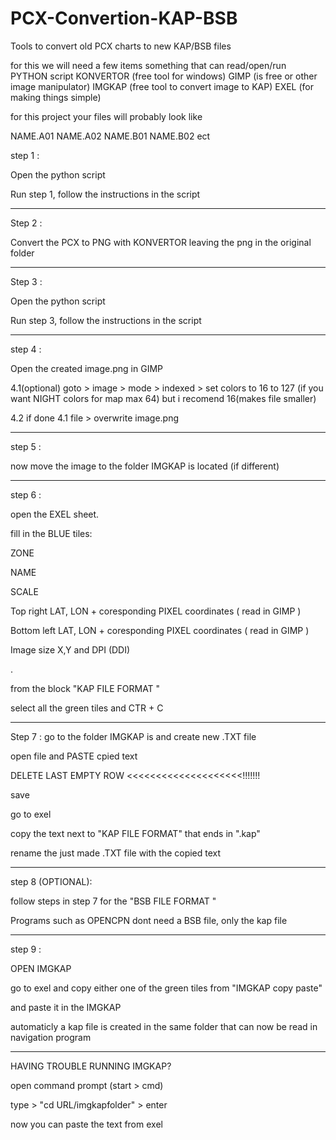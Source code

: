 # PCX-Convertion-KAP-BSB
Tools to convert old PCX charts to new KAP/BSB files


for this we will need a few items 
something that can read/open/run PYTHON script 
KONVERTOR (free tool for windows)
GIMP (is free or other image manipulator)
IMGKAP (free tool to convert image to KAP)
EXEL (for making things simple)

for this project your files will probably look like

NAME.A01
NAME.A02
NAME.B01
NAME.B02
ect 

step 1 :


Open the python script 

Run step 1, follow the instructions in the script

___

Step 2 : 


Convert the PCX to PNG with KONVERTOR leaving the png in the original folder

___

Step 3 :

Open the python script 

Run step 3, follow the instructions in the script

___

step 4 :

Open the created image.png in GIMP

4.1(optional) goto > image > mode > indexed > set colors to 16 to 127 (if you want NIGHT colors for map max 64) but i recomend 16(makes file smaller)

4.2 if done 4.1 file > overwrite image.png

___

step 5 :

now move the image to the folder IMGKAP is located (if different)

___

step 6 :

open the EXEL sheet. 

fill in the BLUE tiles: 

ZONE

NAME

SCALE

Top right LAT, LON + coresponding PIXEL coordinates ( read in GIMP )

Bottom left LAT, LON + coresponding PIXEL coordinates ( read in GIMP )

Image size X,Y and DPI (DDI)

.

from the block "KAP FILE FORMAT "

select all the green tiles and CTR + C

___

Step 7 :
go to the folder IMGKAP is and create new .TXT file

open file and PASTE cpied text

DELETE LAST EMPTY ROW <<<<<<<<<<<<<<<<<<<<!!!!!!!

save

go to exel 

copy the text next to "KAP FILE FORMAT" that ends in ".kap"

rename the just made .TXT file with the copied text

___

step 8 (OPTIONAL):

follow steps in step 7 for the "BSB FILE FORMAT "

Programs such as OPENCPN dont need a BSB file, only the kap file 

___

step 9 :

OPEN IMGKAP 

go to exel and copy either one of the green tiles from "IMGKAP copy paste"  

and paste it in the IMGKAP 

automaticly a kap file is created in the same folder that can now be read in navigation program 

___

HAVING TROUBLE RUNNING IMGKAP?

open command prompt (start > cmd)

type > "cd URL/imgkapfolder" > enter

now you can paste the text from exel







